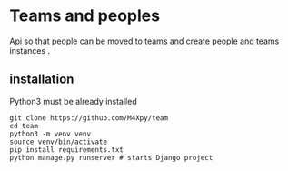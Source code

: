 # Teams  and  peoples

Api so that people can be moved to teams 
and create people  and  teams  instances .

## installation

Python3 must be already installed

```shell
git clone https://github.com/M4Xpy/team
cd team
python3 -m venv venv
source venv/bin/activate
pip install requirements.txt
python manage.py runserver # starts Django project
```



